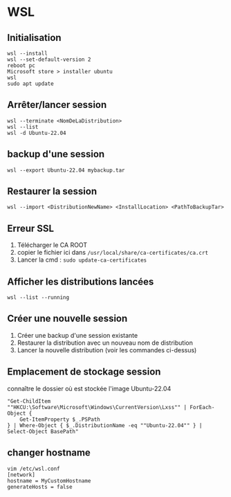 # WSL
## Initialisation  
```
wsl --install  
wsl --set-default-version 2  
reboot pc  
Microsoft store > installer ubuntu  
wsl  
sudo apt update 
```
 
## Arrêter/lancer session  
```
wsl --terminate <NomDeLaDistribution>  
wsl --list  
wsl -d Ubuntu-22.04  
```  

## backup d'une session  
`wsl --export Ubuntu-22.04 mybackup.tar`  

## Restaurer la session  
`wsl --import <DistributionNewName> <InstallLocation> <PathToBackupTar>`  


## Erreur SSL 
1. Télécharger le CA ROOT  
2. copier le fichier ici dans `/usr/local/share/ca-certificates/ca.crt`  
3. Lancer la cmd : `sudo update-ca-certificates` 

## Afficher les distributions lancées  
`wsl --list --running`

## Créer une nouvelle session  
1. Créer une backup d'une session existante  
2. Restaurer la distribution avec un nouveau nom de distribution  
3. Lancer la nouvelle distribution (voir les commandes ci-dessus)   

## Emplacement de stockage session
connaître le dossier où est stockée l'image Ubuntu-22.04  
```
"Get-ChildItem ""HKCU:\Software\Microsoft\Windows\CurrentVersion\Lxss"" | ForEach-Object {
    Get-ItemProperty $_.PSPath
} | Where-Object { $_.DistributionName -eq ""Ubuntu-22.04"" } | Select-Object BasePath"
```

## changer hostname  
```
vim /etc/wsl.conf
[network]  
hostname = MyCustomHostname
generateHosts = false
```
